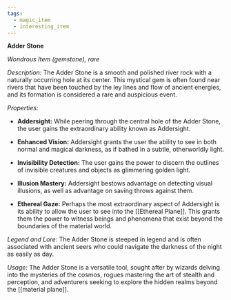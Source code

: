 ```yaml
---
tags:
  - magic_item
  - interesting_item
---
```

**Adder Stone**

_Wondrous Item (gemstone), rare_

_Description:_ The Adder Stone is a smooth and polished river rock with a naturally occurring hole at its center. This mystical gem is often found near rivers that have been touched by the ley lines and flow of ancient energies, and its formation is considered a rare and auspicious event.

_Properties:_

- **Addersight:** While peering through the central hole of the Adder Stone, the user gains the extraordinary ability known as Addersight.
    
- **Enhanced Vision:** Addersight grants the user the ability to see in both normal and magical darkness, as if bathed in a subtle, otherworldly light.
    
- **Invisibility Detection:** The user gains the power to discern the outlines of invisible creatures and objects as glimmering golden light.
    
- **Illusion Mastery:** Addersight bestows advantage on detecting visual illusions, as well as advantage on saving throws against them.
    
- **Ethereal Gaze:** Perhaps the most extraordinary aspect of Addersight is its ability to allow the user to see into the [[Ethereal Plane]]. This grants them the power to witness beings and phenomena that exist beyond the boundaries of the material world.
    

_Legend and Lore:_ The Adder Stone is steeped in legend and is often associated with ancient seers who could navigate the darkness of the night as easily as day.


_Usage:_ The Adder Stone is a versatile tool, sought after by wizards delving into the mysteries of the cosmos, rogues mastering the art of stealth and perception, and adventurers seeking to explore the hidden realms beyond the [[material plane]].